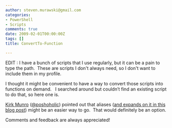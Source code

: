 ```yaml
---
author: steven.murawski@gmail.com
categories:
- PowerShell
- Scripts
comments: true
date: 2009-02-01T00:00:00Z
tags: []
title: ConvertTo-Function

---
```


EDIT :
I have a bunch of scripts that I use regularly, but it can be a pain to type the path.  These are scripts I don't always need, so I don't want to include them in my profile.



I thought it might be convenient to have a way to convert those scripts into functions on demand.   I searched around but couldn’t find an existing script to do that, so here one is. 



<a title="Poshoholic" href="http://poshoholic.com/" target="_blank">Kirk Munro</a> (<a href="http://twitter.com/poshoholic" target="_blank">@poshoholic</a>) pointed out that aliases (<a href="http://poshoholic.com/2009/02/04/powershell-quick-tip-create-aliases-to-facilitate-invocation-of-powershell-script-ps1-files/" target="_blank">and expands on it in this blog post</a>) might be an easier way to go.  That would definitely be an option.



Comments and feedback are always appreciated!



 



<script src="http://PoshCode.org/embed/849" type="text/javascript"></script>

